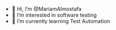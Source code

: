 - 👋 Hi, I’m @MariamAlmostafa
- 👀 I’m interested in software testing
- 🌱 I’m currently learning Test Automation


<!---
MariamAlmostafa/MariamAlmostafa is a ✨ special ✨ repository because its `README.md` (this file) appears on your GitHub profile.
You can click the Preview link to take a look at your changes.
--->
